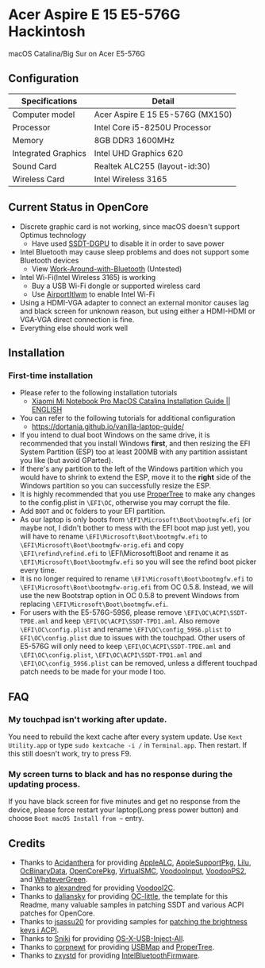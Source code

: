 
# Acer Aspire E 15 E5-576G Hackintosh

macOS Catalina/Big Sur on Acer E5-576G

## Configuration

| Specifications | Detail                                                  |
| ------------------- | ------------------------------------------- |
| Computer model      | Acer Aspire E 15 E5-576G (MX150)      |
| Processor           | Intel Core i5-8250U Processor     |
| Memory              | 8GB DDR3 1600MHz              |
| Integrated Graphics | Intel UHD Graphics 620                     |
| Sound Card          | Realtek ALC255 (layout-id:30)           |
| Wireless Card       | Intel Wireless 3165                        |


## Current Status in OpenCore

- Discrete graphic card is not working, since macOS doesn't support Optimus technology
  - Have used [SSDT-DGPU](EFI/OC/ACPI/SSDT-DGPU.dsl) to disable it in order to save power
- Intel Bluetooth may cause sleep problems and does not support some Bluetooth devices
  - View [Work-Around-with-Bluetooth](https://github.com/daliansky/XiaoMi-Pro/wiki/Work-Around-with-Bluetooth) (Untested)
- Intel Wi-Fi(Intel Wireless 3165) is working
  - Buy a USB Wi-Fi dongle or supported wireless card
  - Use [AirportItlwm](https://github.com/OpenIntelWireless/itlwm) to enable Intel Wi-Fi
- Using a HDMI-VGA adapter to connect an external monitor causes lag and black screen for unknown reason, but using either a HDMI-HDMI or VGA-VGA direct connection is fine.
- Everything else should work well



## Installation

### First-time installation

- Please refer to the following installation tutorials
  - [Xiaomi Mi Notebook Pro MacOS Catalina Installation Guide || ENGLISH](https://bit.ly/34biTqw)
- You can refer to the following tutorials for additional configuration
   - https://dortania.github.io/vanilla-laptop-guide/
- If you intend to dual boot Windows on the same drive, it is recommended that you install Windows **first**, and then resizing the EFI System Partition (ESP) too at least 200MB with any partition assistant you like (but avoid GParted). 
- If there's any partition to the left of the Windows partition which you would have to shrink to extend the ESP, move it to the **right** side of the Windows partition so you can successfully resize the ESP.
- It is highly recommended that you use [ProperTree](https://github.com/corpnewt/ProperTree) to make any changes to the config.plist in `\EFI\OC`, otherwise you may corrupt the file.
- Add `BOOT` and `OC` folders to your EFI partition.
- As our laptop is only boots from `\EFI\Microsoft\Boot\bootmgfw.efi` (or maybe not, I didn't bother to mess with the EFI boot map just yet), you will have to rename `\EFI\Microsoft\Boot\bootmgfw.efi` to `\EFI\Microsoft\Boot\bootmgfw-orig.efi` and copy `\EFI\refind\refind.efi` to \EFI\Microsoft\Boot and rename it as `\EFI\Microsoft\Boot\bootmgfw.efi` so you will see the refind boot picker every time.
- It is no longer required to rename `\EFI\Microsoft\Boot\bootmgfw.efi` to `\EFI\Microsoft\Boot\bootmgfw-orig.efi` from OC 0.5.8. Instead, we will use the new Bootstrap option in OC 0.5.8 to prevent Windows from replacing `\EFI\Microsoft\Boot\bootmgfw.efi`.
- For users with the E5-576G-59S6, please remove `\EFI\OC\ACPI\SSDT-TPDE.aml` and keep `\EFI\OC\ACPI\SSDT-TPD1.aml`. Also remove `\EFI\OC\config.plist` and rename `\EFI\OC\config_59S6.plist` to `EFI\OC\config.plist` due to issues with the touchpad. Other users of E5-576G will only need to keep `\EFI\OC\ACPI\SSDT-TPDE.aml` and `\EFI\OC\config.plist`, `\EFI\OC\ACPI\SSDT-TPD1.aml` and `\EFI\OC\config_59S6.plist` can be removed, unless a different touchpad patch needs to be made for your mode l too.

## FAQ

### My touchpad isn't working after update.

You need to rebuild the kext cache after every system update. Use `Kext Utility.app` or type `sudo kextcache -i /` in `Terminal.app`. Then restart. If this still doesn't work, try to press F9.

### My screen turns to black and has no response during the updating process.

If you have black screen for five minutes and get no response from the device, please force restart your laptop(Long press power button) and choose `Boot macOS Install from ~` entry.


## Credits

- Thanks to [Acidanthera](https://github.com/acidanthera) for providing [AppleALC](https://github.com/acidanthera/AppleALC), [AppleSupportPkg](https://github.com/acidanthera/AppleSupportPkg),  [Lilu](https://github.com/acidanthera/Lilu), [OcBinaryData](https://github.com/acidanthera/OcBinaryData), [OpenCorePkg](https://github.com/acidanthera/OpenCorePkg), [VirtualSMC](https://github.com/acidanthera/VirtualSMC), [VoodooInput](https://github.com/acidanthera/VoodooInput), [VoodooPS2](https://github.com/acidanthera/VoodooPS2), and [WhateverGreen](https://github.com/acidanthera/WhateverGreen).
- Thanks to [alexandred](https://github.com/alexandred) for providing [VoodooI2C](https://github.com/alexandred/VoodooI2C).
- Thanks to [daliansky](https://github.com/daliansky) for providing [OC-little](https://github.com/daliansky/OC-little), the template for this Readme, many valuable samples in patching SSDT and various ACPI patches for OpenCore.
- Thanks to [jsassu20](https://github.com/jsassu20) for providing samples for [patching the brightness keys i ACPI](https://github.com/jsassu20/OpenCore-HotPatching-Guide/tree/master/17-Brightness%20Shortcut%20Patch).
- Thanks to [Sniki](https://github.com/Sniki) for providing [OS-X-USB-Inject-All](https://github.com/Sniki/OS-X-USB-Inject-All).
- Thanks to [corpnewt](https://github.com/corpnewt) for providing [USBMap](https://github.com/corpnewt/USBMap) and [ProperTree](https://github.com/corpnewt/ProperTree).
- Thanks to [zxystd](https://github.com/zxystd) for providing [IntelBluetoothFirmware](https://github.com/zxystd/IntelBluetoothFirmware).
